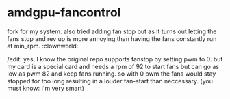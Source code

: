 # amdgpu-fancontrol

fork for my system. also tried adding fan stop but as it turns out letting the fans stop and rev up is more annoying than having the fans constantly run at min_rpm. :clownworld:

/edit: yes, I know the original repo supports fanstop by setting pwm to 0. but my card is a special card and needs a rpm of 92 to start fans but can go as low as pwm 82 and keep fans running. so with 0 pwm the fans would stay stopped for too long resulting in a louder fan-start than neccessary. (you must know: I'm very smart) 
